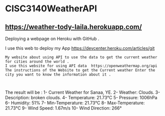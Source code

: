 # CISC3140WeatherAPI

https://weather-tody-laila.herokuapp.com/
-----------
Deploying a webpage on Heroku with GitHub .

I use this web to deploy my App  https://devcenter.heroku.com/articles/git

``````
My website about using API to use the data to get the current weather for cities around the world .
I use this website for using API data  https://openweathermap.org/api 
The instructions of the Website to get the Current weather Enter the city you want to know the information about it .



``````````````
The result will be :
1- Current Weather for Sanaa, YE.
2- Weather: Clouds.
3- Description: broken clouds.
4- Temperature: 21.73°C
5- Pressure: 1006hPa
6- Humidity: 51%
7- Min-Temperature: 21.73°C
8- Max-Temperature: 21.73°C
9- Wind Speed: 1.67m/s
10- Wind Direction: 266°

